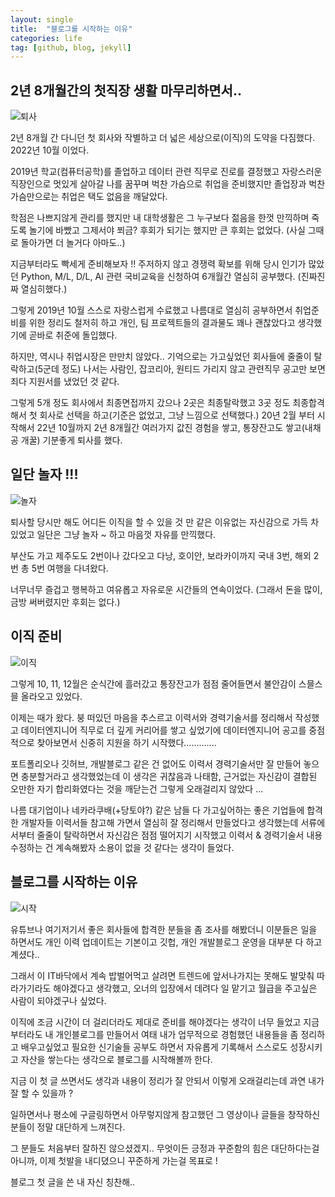 ```yaml
---
layout: single
title:  "블로그를 시작하는 이유"
categories: life
tag: [github, blog, jekyll]
---
```


## 2년 8개월간의 첫직장 생활 마무리하면서..

![퇴사](https://user-images.githubusercontent.com/58736077/214800273-d9f459e0-fc29-4918-b79c-2d726bd6c9e7.jpg)

2년 8개월 간 다니던 첫 회사와 작별하고 더 넓은 세상으로(이직)의 도약을 다짐했다. 2022년 10월 이었다.

2019년 학교(컴퓨터공학)를 졸업하고 데이터 관련 직무로 진로를 결정했고 자랑스러운 직장인으로 멋있게 살아갈 나를 꿈꾸며 벅찬 가슴으로 취업을 준비했지만 졸업장과 벅찬 가슴만으로는 취업은 택도 없음을 깨달았다.

학점은 나쁘지않게 관리를 했지만 내 대학생활은 그 누구보다 젊음을 한껏 만끽하며 죽도록 놀기에 바빴고 그제서야 쬐금? 후회가 되기는 했지만 큰 후회는 없었다. (사실 그때로 돌아가면 더 놀거다 아마도..)

지금부터라도 빡세게 준비해보자 !! 주저하지 않고 경쟁력 확보를 위해 당시 인기가 많았던 Python, M/L, D/L, AI 관련 국비교육을 신청하여 6개월간 열심히 공부했다. (진짜진짜 열심히했다.)

그렇게 2019년 10월 스스로 자랑스럽게 수료했고 나름대로 열심히 공부하면서 취업준비를 위한 정리도 철저히 하고 개인, 팀 프로젝트들의 결과물도 꽤나 괜찮았다고 생각했기에 곧바로 취준에 돌입했다.

하지만, 역시나 취업시장은 만만치 않았다.. 기억으로는 가고싶었던 회사들에 줄줄이 탈락하고(5군데 정도) 나서는 사람인, 잡코리아, 원티드 가리지 않고 관련직무 공고만 보면 죄다 지원서를 냈었던 것 같다.

그렇게 5개 정도 회사에서 최종면접까지 갔으나 2곳은 최종탈락했고 3곳 정도 최종합격해서 첫 회사로 선택을 하고(기준은 없었고, 그냥 느낌으로 선택했다.) 20년 2월 부터 시작해서 22년 10월까지 2년 8개월간 여러가지 값진 경험을 쌓고, 통장잔고도 쌓고(내채공 개꿀) 기분좋게 퇴사를 했다.


## 일단 놀자 !!!

![놀자](https://user-images.githubusercontent.com/58736077/214800482-f7f54644-c92f-4f69-9919-840d14de4643.jpg)

퇴사할 당시만 해도 어디든 이직을 할 수 있을 것 만 같은 이유없는 자신감으로 가득 차 있었고 일단은 그냥 놀자 ~ 하고 마음껏 자유를 만끽했다.

부산도 가고 제주도도 2번이나 갔다오고 다낭, 호이안, 보라카이까지 국내 3번, 해외 2번 총 5번 여행을 다녀왔다.

너무너무 즐겁고 행복하고 여유롭고 자유로운 시간들의 연속이었다. (그래서 돈을 많이, 금방 써버렸지만 후회는 없다.)


## 이직 준비

![이직](https://user-images.githubusercontent.com/58736077/214800567-7f11f876-63a1-4c2e-8369-7990fad9a8a3.jpg)

그렇게 10, 11, 12월은 순식간에 흘러갔고 통장잔고가 점점 줄어들면서 불안감이 스믈스믈 올라오고 있었다. 

이제는 때가 왔다. 붕 떠있던 마음을 추스르고 이력서와 경력기술서를 정리해서 작성했고 데이터엔지니어 직무로 더 깊게 커리어를 쌓고 싶었기에 데이터엔지니어 공고를 중점적으로 찾아보면서 신중히 지원을 하기 시작했다.............

포트폴리오나 깃허브, 개발블로그 같은 건 없어도 이력서 경력기술서만 잘 만들어 놓으면 충분할거라고 생각했었는데 이 생각은 귀찮음과 나태함, 근거없는 자신감이 결합된 오만한 자기 합리화였다는 것을 깨닫는건 그렇게 오래걸리지 않았다 ...

나름 대기업이나 네카라쿠배(+당토야?) 같은 남들 다 가고싶어하는 좋은 기업들에 합격한 개발자들 이력서들 참고해 가면서 열심히 잘 정리해서 만들었다고 생각했는데 서류에서부터 줄줄이 탈락하면서 자신감은 점점 떨어지기 시작했고 이력서 & 경력기술서 내용 수정하는 건 계속해봤자 소용이 없을 것 같다는 생각이 들었다. 


## 블로그를 시작하는 이유

![시작](https://user-images.githubusercontent.com/58736077/214800661-a5344f70-287f-4fe4-866f-9cb654413553.jpg)

유튜브나 여기저기서 좋은 회사들에 합격한 분들을 좀 조사를 해봤더니 이분들은 일을 하면서도 개인 이력 업데이트는 기본이고 깃헙, 개인 개발블로그 운영을 대부분 다 하고 계셨다..

그래서 이 IT바닥에서 계속 밥벌어먹고 살려면 트렌드에 앞서나가지는 못해도 발맞춰 따라가기라도 해야겠다고 생각했고, 오너의 입장에서 데려다 일 맡기고 월급을 주고싶은 사람이 되야겠구나 싶었다.

이직에 조금 시간이 더 걸리더라도 제대로 준비를 해야겠다는 생각이 너무 들었고 지금부터라도 내 개인블로그를 만들어서 여태 내가 업무적으로 경험했던 내용들을 좀 정리하고 배우고싶었고 필요한 신기술들 공부도 하면서 자유롭게 기록해서 스스로도 성장시키고 자산을 쌓는다는 생각으로 블로그를 시작해볼까 한다.

지금 이 첫 글 쓰면서도 생각과 내용이 정리가 잘 안되서 이렇게 오래걸리는데 과연 내가 잘 할 수 있을까 ?

일하면서나 평소에 구글링하면서 아무렇지않게 참고했던 그 영상이나 글들을 창작하신 분들이 정말 대단하게 느껴진다.

그 분들도 처음부터 잘하진 않으셨겠지.. 무엇이든 긍정과 꾸준함의 힘은 대단하다는걸 아니까, 이제 첫발을 내디뎠으니 꾸준하게 가는걸 목표로 ! 

블로그 첫 글을 쓴 내 자신 칭찬해..

